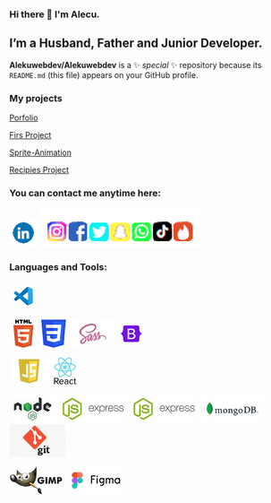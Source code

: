 ### Hi there 👋 I'm Alecu.


## I’m a Husband, Father and Junior Developer.

**Alekuwebdev/Alekuwebdev** is a ✨ _special_ ✨ repository because its `README.md` (this file) appears on your GitHub profile.

### My projects

[Porfolio](https://statuesque-douhua-0efb45.netlify.app/)

[Firs Project](https://dciprojekt.netlify.app/)

[Sprite-Animation](https://alekuwebdev.github.io/Sprite-Animation/)

[Recipies Project](https://recipies2022.herokuapp.com/)

<!-- Here are some ideas to get you started:

- 🔭 I’m currently working on ...
- 🌱 I’m currently learning ...
- 👯 I’m looking to collaborate on ...
- 🤔 I’m looking for help with ...
- 💬 Ask me about ...
- 📫 How to reach me: ...
- 😄 Pronouns: ...
- ⚡ Fun fact: ...
-->

### You can contact me anytime here:

[![Linkedin](img/LINKEDIN_ICON_TRANSPARENT_50.gif)](https://www.linkedin.com/in/alecu-gajos-1b8477232, "Alecu Gajos")
![](img/SocialsSmaller.gif)

### Languages and Tools:

![](img/visual-studio.jpg)

![](img/html.jpg)
![](img/CSS3.jpg.png)
![](img/sass-logo.jpg)
![](img/bootstrap.jpg)

![](img/javascript.jpg)
![](img/react.jpg)

![](img/Node.js.jpg)
![](img/express.jpg)
![](img/Express.jpg)
![](img/MongoDB.jpg)
![](img/git.png)

![](img/gimp.jpg)
![](img/figma.jpg)
